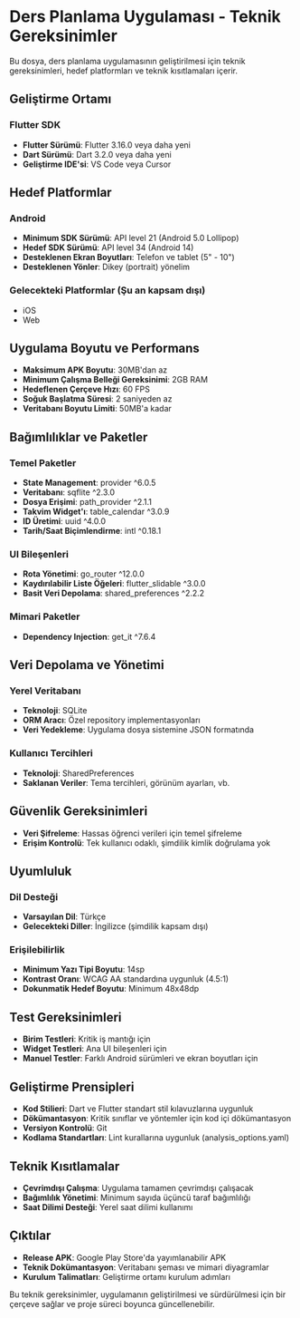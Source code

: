 # Ders Planlama Uygulaması - Teknik Gereksinimler

Bu dosya, ders planlama uygulamasının geliştirilmesi için teknik gereksinimleri, hedef platformları ve teknik kısıtlamaları içerir.

## Geliştirme Ortamı

### Flutter SDK
- **Flutter Sürümü**: Flutter 3.16.0 veya daha yeni
- **Dart Sürümü**: Dart 3.2.0 veya daha yeni
- **Geliştirme IDE'si**: VS Code veya Cursor

## Hedef Platformlar

### Android
- **Minimum SDK Sürümü**: API level 21 (Android 5.0 Lollipop)
- **Hedef SDK Sürümü**: API level 34 (Android 14)
- **Desteklenen Ekran Boyutları**: Telefon ve tablet (5" - 10")
- **Desteklenen Yönler**: Dikey (portrait) yönelim

### Gelecekteki Platformlar (Şu an kapsam dışı)
- iOS
- Web

## Uygulama Boyutu ve Performans

- **Maksimum APK Boyutu**: 30MB'dan az
- **Minimum Çalışma Belleği Gereksinimi**: 2GB RAM
- **Hedeflenen Çerçeve Hızı**: 60 FPS
- **Soğuk Başlatma Süresi**: 2 saniyeden az
- **Veritabanı Boyutu Limiti**: 50MB'a kadar

## Bağımlılıklar ve Paketler

### Temel Paketler
- **State Management**: provider ^6.0.5
- **Veritabanı**: sqflite ^2.3.0
- **Dosya Erişimi**: path_provider ^2.1.1
- **Takvim Widget'ı**: table_calendar ^3.0.9
- **ID Üretimi**: uuid ^4.0.0
- **Tarih/Saat Biçimlendirme**: intl ^0.18.1

### UI Bileşenleri
- **Rota Yönetimi**: go_router ^12.0.0
- **Kaydırılabilir Liste Öğeleri**: flutter_slidable ^3.0.0
- **Basit Veri Depolama**: shared_preferences ^2.2.2

### Mimari Paketler
- **Dependency Injection**: get_it ^7.6.4

## Veri Depolama ve Yönetimi

### Yerel Veritabanı
- **Teknoloji**: SQLite
- **ORM Aracı**: Özel repository implementasyonları
- **Veri Yedekleme**: Uygulama dosya sistemine JSON formatında

### Kullanıcı Tercihleri
- **Teknoloji**: SharedPreferences
- **Saklanan Veriler**: Tema tercihleri, görünüm ayarları, vb.

## Güvenlik Gereksinimleri

- **Veri Şifreleme**: Hassas öğrenci verileri için temel şifreleme
- **Erişim Kontrolü**: Tek kullanıcı odaklı, şimdilik kimlik doğrulama yok

## Uyumluluk

### Dil Desteği
- **Varsayılan Dil**: Türkçe
- **Gelecekteki Diller**: İngilizce (şimdilik kapsam dışı)

### Erişilebilirlik
- **Minimum Yazı Tipi Boyutu**: 14sp
- **Kontrast Oranı**: WCAG AA standardına uygunluk (4.5:1)
- **Dokunmatik Hedef Boyutu**: Minimum 48x48dp

## Test Gereksinimleri

- **Birim Testleri**: Kritik iş mantığı için
- **Widget Testleri**: Ana UI bileşenleri için
- **Manuel Testler**: Farklı Android sürümleri ve ekran boyutları için

## Geliştirme Prensipleri

- **Kod Stilieri**: Dart ve Flutter standart stil kılavuzlarına uygunluk
- **Dökümantasyon**: Kritik sınıflar ve yöntemler için kod içi dökümantasyon
- **Versiyon Kontrolü**: Git
- **Kodlama Standartları**: Lint kurallarına uygunluk (analysis_options.yaml)

## Teknik Kısıtlamalar

- **Çevrimdışı Çalışma**: Uygulama tamamen çevrimdışı çalışacak
- **Bağımlılık Yönetimi**: Minimum sayıda üçüncü taraf bağımlılığı
- **Saat Dilimi Desteği**: Yerel saat dilimi kullanımı

## Çıktılar

- **Release APK**: Google Play Store'da yayımlanabilir APK
- **Teknik Dokümantasyon**: Veritabanı şeması ve mimari diyagramlar
- **Kurulum Talimatları**: Geliştirme ortamı kurulum adımları

Bu teknik gereksinimler, uygulamanın geliştirilmesi ve sürdürülmesi için bir çerçeve sağlar ve proje süreci boyunca güncellenebilir. 